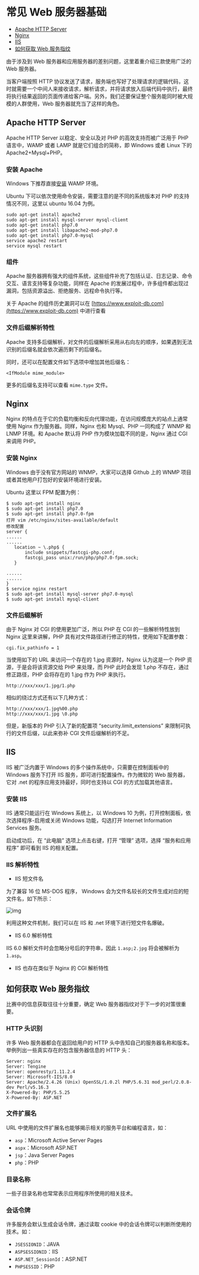 # 常见 Web 服务器基础

- [Apache HTTP Server](#apache-http-server)
- [Nginx](#nginx)
- [IIS](#iis)
- [如何获取 Web 服务指纹](#如何获取-web-服务指纹)

由于涉及到 Web 服务器和应用服务器的差别问题，这里着重介绍三款使用广泛的 Web 服务器。

当客户端按照 HTTP 协议发送了请求，服务端也写好了处理请求的逻辑代码，这时就需要一个中间人来接收请求，解析请求，并将请求放入后端代码中执行，最终将执行结果返回的页面传递给客户端。另外，我们还要保证整个服务能同时被大规模的人群使用，Web 服务器就充当了这样的角色。

## Apache HTTP Server

Apache HTTP Server 以稳定、安全以及对 PHP 的高效支持而被广泛用于 PHP 语言中，WAMP 或者 LAMP 就是它们组合的简称，即 Windows 或者 Linux 下的 Apache2+Mysql+PHP。

### 安装 Apache

Windows 下推荐直接[安装](http://www.wampserver.com/en/) WAMP 环境。

Ubuntu 下可以依次使用命令安装，需要注意的是不同的系统版本对 PHP 的支持情况不同，这里以 ubuntu 16.04 为例。

```text
sudo apt-get install apache2
sudo apt-get install mysql-server mysql-client
sudo apt-get install php7.0
sudo apt-get install libapache2-mod-php7.0
sudo apt-get install php7.0-mysql
service apache2 restart
service mysql restart
```

### 组件

Apache 服务器拥有强大的组件系统，这些组件补充了包括认证、日志记录、命令交互、语言支持等复杂功能，同样在 Apache 的发展过程中，许多组件都出现过漏洞，包括资源溢出、拒绝服务、远程命令执行等。

关于 Apache 的组件历史漏洞可以在 [https://www.exploit-db.com](https://www.exploit-db.com) 中进行查看

### 文件后缀解析特性

Apache 支持多后缀解析，对文件的后缀解析采用从右向左的顺序，如果遇到无法识别的后缀名就会依次遍历剩下的后缀名。

同时，还可以在配置文件如下选项中增加其他后缀名：

```text
<IfModule mime_module>
```

更多的后缀名支持可以查看 `mime.type` 文件。

## Nginx

Nginx 的特点在于它的负载均衡和反向代理功能，在访问规模庞大的站点上通常使用 Nginx 作为服务器。同样，Nginx 也和 Mysql、PHP 一同构成了 WNMP 和 LNMP 环境。和 Apache 默认将 PHP 作为模块加载不同的是，Nginx 通过 CGI 来调用 PHP。

### 安装 Nginx

Windows 由于没有官方网站的 WNMP，大家可以选择 Github 上的 WNMP 项目或者其他用户打包好的安装环境进行安装。

Ubuntu 这里以 FPM 配置为例：

```text
$ sudo apt-get install nginx
$ sudo apt-get install php7.0
$ sudo apt-get install php7.0-fpm
打开 vim /etc/nginx/sites-available/default
修改配置
server {
......
......
   location ~ \.php$ {
       include snippets/fastcgi-php.conf;
       fastcgi_pass unix:/run/php/php7.0-fpm.sock;
   }

......
......
}
$ service nginx restart
$ sudo apt-get install mysql-server php7.0-mysql
$ sudo apt-get install mysql-client
```

### 文件后缀解析

由于 Nginx 对 CGI 的使用更加广泛，所以 PHP 在 CGI 的一些解析特性放到 Nginx 这里来讲解，PHP 具有对文件路径进行修正的特性，使用如下配置参数：

```text
cgi.fix_pathinfo = 1
```

当使用如下的 URL 来访问一个存在的 1.jpg 资源时，Nginx 认为这是一个 PHP 资源，于是会将该资源交给 PHP 来处理，而 PHP 此时会发现 1.php 不存在，通过修正路径，PHP 会将存在的 1.jpg 作为 PHP 来执行。

```text
http://xxx/xxx/1.jpg/1.php
```

相似的绕过方式还有以下几种方式：

```text
http://xxx/xxx/1.jpg%00.php
http://xxx/xxx/1.jpg \0.php
```

但是，新版本的 PHP 引入了新的配置项 “security.limit_extensions” 来限制可执行的文件后缀，以此来弥补 CGI 文件后缀解析的不足。

## IIS

IIS 被广泛内置于 Windows 的多个操作系统中，只需要在控制面板中的 Windows 服务下打开 IIS 服务，即可进行配置操作。作为微软的 Web 服务器，它对 .net 的程序应用支持最好，同时也支持以 CGI 的方式加载其他语言。

### 安装 IIS

IIS 通常只能运行在 Windows 系统上，以 Windows 10 为例，打开控制面板，依次选择程序-启用或关闭 Windows 功能，勾选打开 Internet Information Services 服务。

启动成功后，在 “此电脑” 选项上点击右键，打开 “管理” 选项，选择 “服务和应用程序” 即可看到 IIS 的相关配置。

### IIS 解析特性

- IIS 短文件名

为了兼容 16 位 MS-DOS 程序， Windows 会为文件名较长的文件生成对应的短文件名，如下所示：

![img](../pic/1.4.4_short_filename.png)

利用这种文件机制，我们可以在 IIS 和 .net 环境下进行短文件名爆破。

- IIS 6.0 解析特性

IIS 6.0 解析文件时会忽略分号后的字符串，因此 `1.asp;2.jpg` 将会被解析为 `1.asp`。

- IIS 也存在类似于 Nginx 的 CGI 解析特性

## 如何获取 Web 服务指纹

比赛中的信息获取往往十分重要，确定 Web 服务器指纹对于下一步的对策很重要。

### HTTP 头识别

许多 Web 服务器都会在返回给用户的 HTTP 头中告知自己的服务器名称和版本。举例列出一些真实存在的包含服务器信息的 HTTP 头：

```text
Server: nginx
Server: Tengine
Server: openresty/1.11.2.4
Server: Microsoft-IIS/8.0
Server: Apache/2.4.26 (Unix) OpenSSL/1.0.2l PHP/5.6.31 mod_perl/2.0.8-dev Perl/v5.16.3
X-Powered-By: PHP/5.5.25
X-Powered-By: ASP.NET
```

### 文件扩展名

URL 中使用的文件扩展名也能够揭示相关的服务平台和编程语言，如：

- `asp`：Microsoft Active Server Pages
- `aspx`：Microsoft ASP.NET
- `jsp`：Java Server Pages
- `php`：PHP

### 目录名称

一些子目录名称也常常表示应用程序所使用的相关技术。

### 会话令牌

许多服务会默认生成会话令牌，通过读取 cookie 中的会话令牌可以判断所使用的技术。如：

- `JSESSIONID`：JAVA
- `ASPSESSIONID`：IIS
- `ASP.NET_SessionId`：ASP.NET
- `PHPSESSID`：PHP
